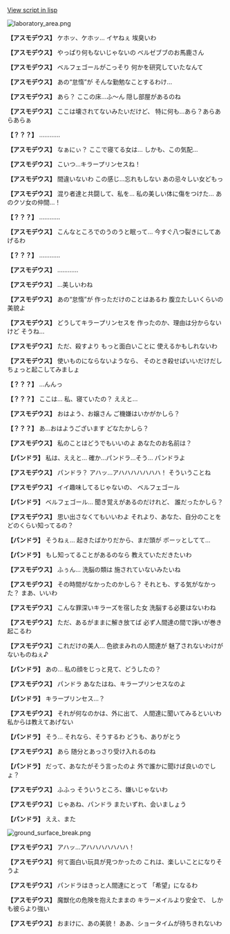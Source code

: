 [View script in lisp](../scripts/202269020.txt)

![laboratory_area.png](../images/backgrounds/laboratory_area.png)

**【アスモデウス】**
ケホッ、ケホッ…
イヤねぇ
埃臭いわ

**【アスモデウス】**
やっぱり何もないじゃないの
ベルゼブブのお馬鹿さん

**【アスモデウス】**
ベルフェゴールがこっそり
何かを研究していたなんて

**【アスモデウス】**
あの“怠惰”が
そんな勤勉なことするわけ…

**【アスモデウス】**
あら？
ここの床…ふ～ん
隠し部屋があるのね

**【アスモデウス】**
ここは壊されてないみたいだけど、
特に何も…あら？あらあらあらぁ

**【？？？】**
…………

**【アスモデウス】**
なぁにぃ？
ここで寝てる女は…
しかも、この気配…

**【アスモデウス】**
こいつ…キラープリンセスね！

**【アスモデウス】**
間違いないわ
この感じ…忘れもしない
あの忌々しい女どもっ

**【アスモデウス】**
混り者達と共闘して、私を…
私の美しい体に傷をつけた…
あのクソ女の仲間…！

**【？？？】**
…………

**【アスモデウス】**
こんなところでのうのうと眠って…
今すぐ八つ裂きにしてあげるわ

**【？？？】**
…………

**【アスモデウス】**
…………

**【アスモデウス】**
…美しいわね

**【アスモデウス】**
あの“怠惰”が
作っただけのことはあるわ
腹立たしいくらいの美貌よ

**【アスモデウス】**
どうしてキラープリンセスを
作ったのか、理由は分からないけど
そうね…

**【アスモデウス】**
ただ、殺すより
もっと面白いことに
使えるかもしれないわ

**【アスモデウス】**
使いものにならないようなら、
そのとき殺せばいいだけだし
ちょっと起こしてみましょ

**【？？？】**
…んんっ

**【？？？】**
ここは…
私、寝ていたの？
ええと…

**【アスモデウス】**
おはよう、お嬢さん
ご機嫌はいかがかしら？

**【？？？】**
あ…おはようございます
どなたかしら？

**【アスモデウス】**
私のことはどうでもいいのよ
あなたのお名前は？

**【パンドラ】**
私は、ええと…
確か…パンドラ…そう…
パンドラよ

**【アスモデウス】**
パンドラ？
アハッ…アハハハハハハハ！
そういうことね

**【アスモデウス】**
イイ趣味してるじゃないの、
ベルフェゴール

**【パンドラ】**
ベルフェゴール…
聞き覚えがあるのだけれど、
誰だったかしら？

**【アスモデウス】**
思い出さなくてもいいわよ
それより、あなた、自分のことを
どのくらい知ってるの？

**【パンドラ】**
そうねぇ…
起きたばかりだから、まだ頭が
ボーッとしてて…

**【パンドラ】**
もし知ってることがあるのなら
教えていただきたいわ

**【アスモデウス】**
ふぅん…
洗脳の類は
施されていないみたいね

**【アスモデウス】**
その時間がなかったのかしら？
それとも、する気がなかった？
まあ、いいわ

**【アスモデウス】**
こんな罪深いキラーズを宿した女
洗脳する必要はないわね

**【アスモデウス】**
ただ、あるがままに解き放てば
必ず人間達の間で諍いが巻き起こるわ

**【アスモデウス】**
これだけの美人…
色欲まみれの人間達が
魅了されないわけがないものねぇ♪

**【パンドラ】**
あの…
私の顔をじっと見て、どうしたの？

**【アスモデウス】**
パンドラ
あなたはね、キラープリンセスなのよ

**【パンドラ】**
キラープリンセス…？

**【アスモデウス】**
それが何なのかは、外に出て、
人間達に聞いてみるといいわ
私からは教えてあげない

**【パンドラ】**
そう…
それなら、そうするわ
どうも、ありがとう

**【アスモデウス】**
あら
随分とあっさり受け入れるのね

**【パンドラ】**
だって、あなたがそう言ったのよ
外で誰かに聞けば良いのでしょ？

**【アスモデウス】**
ふふっ
そういうところ、嫌いじゃないわ

**【アスモデウス】**
じゃあね、パンドラ
またいずれ、会いましょう

**【パンドラ】**
ええ、また

![ground_surface_break.png](../images/backgrounds/ground_surface_break.png)

**【アスモデウス】**
アハッ…アハハハハハハハ！

**【アスモデウス】**
何て面白い玩具が見つかったの
これは、楽しいことになりそうよ

**【アスモデウス】**
パンドラはきっと人間達にとって
「希望」になるわ

**【アスモデウス】**
魔獣化の危険を抱えたままの
キラーメイルより安全で、
しかも彼らより強い

**【アスモデウス】**
おまけに、あの美貌！
ああ、ショータイムが待ちきれないわ
